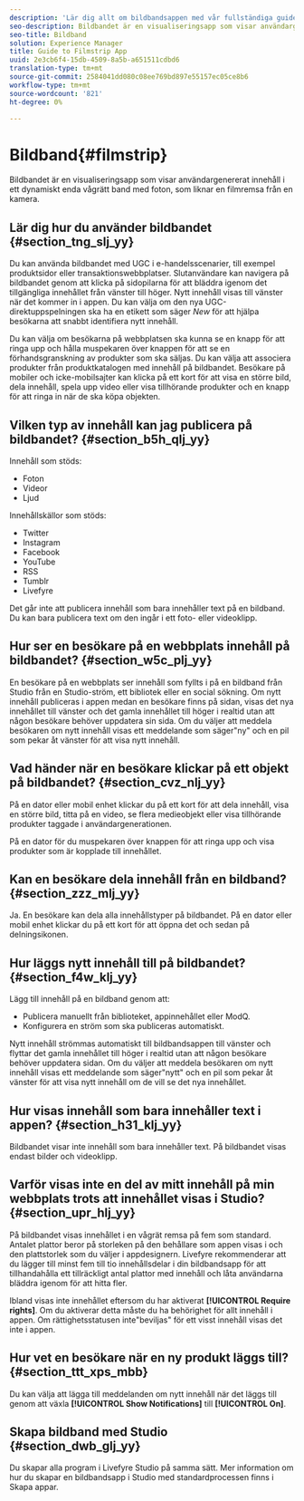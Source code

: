 ```yaml
---
description: 'Lär dig allt om bildbandsappen med vår fullständiga guide. Visualiseringsappen visar dina bilder i en retro-kamerafilm. Överordnad it with our tips. '
seo-description: Bildbandet är en visualiseringsapp som visar användargenererat innehåll i ett dynamiskt enda vågrätt band med foton, som liknar en filmremsa från en kamera.
seo-title: Bildband
solution: Experience Manager
title: Guide to Filmstrip App
uuid: 2e3cb6f4-15db-4509-8a5b-a651511cdbd6
translation-type: tm+mt
source-git-commit: 2584041dd080c08ee769bd897e55157ec05ce8b6
workflow-type: tm+mt
source-wordcount: '821'
ht-degree: 0%

---
```



# Bildband{#filmstrip}

Bildbandet är en visualiseringsapp som visar användargenererat innehåll i ett dynamiskt enda vågrätt band med foton, som liknar en filmremsa från en kamera.

## Lär dig hur du använder bildbandet {#section_tng_slj_yy}

Du kan använda bildbandet med UGC i e-handelsscenarier, till exempel produktsidor eller transaktionswebbplatser. Slutanvändare kan navigera på bildbandet genom att klicka på sidopilarna för att bläddra igenom det tillgängliga innehållet från vänster till höger. Nytt innehåll visas till vänster när det kommer in i appen. Du kan välja om den nya UGC-direktuppspelningen ska ha en etikett som säger *New* för att hjälpa besökarna att snabbt identifiera nytt innehåll.

Du kan välja om besökarna på webbplatsen ska kunna se en knapp för att ringa upp och hålla muspekaren över knappen för att se en förhandsgranskning av produkter som ska säljas. Du kan välja att associera produkter från produktkatalogen med innehåll på bildbandet. Besökare på mobiler och icke-mobilsajter kan klicka på ett kort för att visa en större bild, dela innehåll, spela upp video eller visa tillhörande produkter och en knapp för att ringa in när de ska köpa objekten.

## Vilken typ av innehåll kan jag publicera på bildbandet? {#section_b5h_qlj_yy}

Innehåll som stöds:

* Foton
* Videor
* Ljud

Innehållskällor som stöds:

* Twitter
* Instagram
* Facebook
* YouTube
* RSS
* Tumblr
* Livefyre

Det går inte att publicera innehåll som bara innehåller text på en bildband. Du kan bara publicera text om den ingår i ett foto- eller videoklipp.

## Hur ser en besökare på en webbplats innehåll på bildbandet? {#section_w5c_plj_yy}

En besökare på en webbplats ser innehåll som fyllts i på en bildband från Studio från en Studio-ström, ett bibliotek eller en social sökning. Om nytt innehåll publiceras i appen medan en besökare finns på sidan, visas det nya innehållet till vänster och det gamla innehållet till höger i realtid utan att någon besökare behöver uppdatera sin sida. Om du väljer att meddela besökaren om nytt innehåll visas ett meddelande som säger&quot;ny&quot; och en pil som pekar åt vänster för att visa nytt innehåll.

## Vad händer när en besökare klickar på ett objekt på bildbandet? {#section_cvz_nlj_yy}

På en dator eller mobil enhet klickar du på ett kort för att dela innehåll, visa en större bild, titta på en video, se flera medieobjekt eller visa tillhörande produkter taggade i användargenerationen.

På en dator för du muspekaren över knappen för att ringa upp och visa produkter som är kopplade till innehållet.

## Kan en besökare dela innehåll från en bildband? {#section_zzz_mlj_yy}

Ja. En besökare kan dela alla innehållstyper på bildbandet. På en dator eller mobil enhet klickar du på ett kort för att öppna det och sedan på delningsikonen.

## Hur läggs nytt innehåll till på bildbandet? {#section_f4w_klj_yy}

Lägg till innehåll på en bildband genom att:

* Publicera manuellt från biblioteket, appinnehållet eller ModQ.
* Konfigurera en ström som ska publiceras automatiskt.

Nytt innehåll strömmas automatiskt till bildbandsappen till vänster och flyttar det gamla innehållet till höger i realtid utan att någon besökare behöver uppdatera sidan. Om du väljer att meddela besökaren om nytt innehåll visas ett meddelande som säger&quot;nytt&quot; och en pil som pekar åt vänster för att visa nytt innehåll om de vill se det nya innehållet.

## Hur visas innehåll som bara innehåller text i appen? {#section_h31_klj_yy}

Bildbandet visar inte innehåll som bara innehåller text. På bildbandet visas endast bilder och videoklipp.

## Varför visas inte en del av mitt innehåll på min webbplats trots att innehållet visas i Studio? {#section_upr_hlj_yy}

På bildbandet visas innehållet i en vågrät remsa på fem som standard. Antalet plattor beror på storleken på den behållare som appen visas i och den plattstorlek som du väljer i appdesignern. Livefyre rekommenderar att du lägger till minst fem till tio innehållsdelar i din bildbandsapp för att tillhandahålla ett tillräckligt antal plattor med innehåll och låta användarna bläddra igenom för att hitta fler.

Ibland visas inte innehållet eftersom du har aktiverat **[!UICONTROL Require rights]**. Om du aktiverar detta måste du ha behörighet för allt innehåll i appen. Om rättighetsstatusen inte&quot;beviljas&quot; för ett visst innehåll visas det inte i appen.

## Hur vet en besökare när en ny produkt läggs till? {#section_ttt_xps_mbb}

Du kan välja att lägga till meddelanden om nytt innehåll när det läggs till genom att växla **[!UICONTROL Show Notifications]** till **[!UICONTROL On]**.

## Skapa bildband med Studio {#section_dwb_glj_yy}

Du skapar alla program i Livefyre Studio på samma sätt. Mer information om hur du skapar en bildbandsapp i Studio med standardprocessen finns i Skapa appar.
